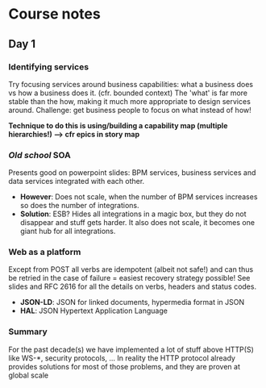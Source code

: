 # Course notes

## Day 1

### Identifying services
Try focusing services around business capabilities: what a business does vs how a business does it. (cfr. bounded context)
The 'what' is far more stable than the how, making it much more appropriate to design services around.
Challenge: get business people to focus on what instead of how!

**Technique to do this is using/building a capability map (multiple hierarchies!) --> cfr epics in story map**

### *Old school* SOA
Presents good on powerpoint slides: BPM services, business services and data services integrated with each other.
 - **However**: Does not scale, when the number of BPM services increases so does the number of integrations.
 - **Solution**: ESB? Hides all integrations in a magic box, but they do not disappear and stuff gets harder.
It also does not scale, it becomes one giant hub for all integrations.

### Web as a platform
Except from POST all verbs are idempotent (albeit not safe!) and can thus be retried in the case of failure = easiest recovery strategy possible!
See slides and RFC 2616 for all the details on verbs, headers and status codes.
 - **JSON-LD**: JSON for linked documents, hypermedia format in JSON
 - **HAL**: JSON Hypertext Application Language

### Summary
For the past decade(s) we have implemented a lot of stuff above HTTP(S) like WS-*, security protocols, ...
In reality the HTTP protocol already provides solutions for most of those problems, and they are proven at global scale
 
